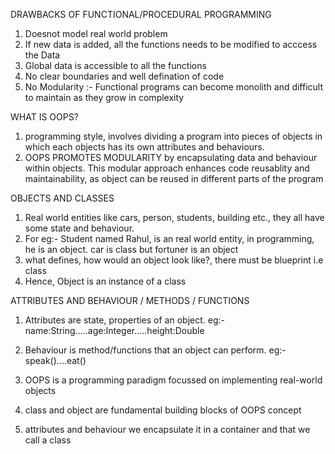 DRAWBACKS OF FUNCTIONAL/PROCEDURAL PROGRAMMING
1) Doesnot model real world problem
2) If new data is added, all the functions needs to be modified to acccess the Data
3) Global data is accessible to all the functions
4) No clear boundaries and well defination of code
5) No Modularity :- Functional programs can become monolith and difficult to maintain as they grow in complexity


WHAT IS OOPS?
1) programming style, involves dividing a program into pieces of objects in which each objects has its own attributes and behaviours.
2) OOPS PROMOTES MODULARITY by encapsulating data and behaviour within objects. This modular approach enhances code reusablity and maintainability, as object can be reused in different parts of the program


OBJECTS AND CLASSES
1) Real world entities like cars, person, students, building etc., they all have some state and behaviour.
2) For eg:- Student named Rahul, is an real world entity, in programming, he is an object.
      car is class but fortuner is an object
3) what defines, how would an object look like?, there must be blueprint i.e class
4) Hence, Object is an instance of a class


ATTRIBUTES AND BEHAVIOUR / METHODS / FUNCTIONS
1) Attributes are state, properties of an object.  eg:- name:String.....age:Integer.....height:Double
2) Behaviour is method/functions that an object can perform. eg:- speak()....eat()


1) OOPS is a programming paradigm focussed on implementing real-world objects
2) class and object are fundamental building blocks of OOPS concept
3) attributes and behaviour we encapsulate it in a container and that we call a class